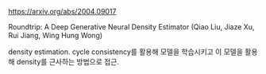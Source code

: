 https://arxiv.org/abs/2004.09017

Roundtrip: A Deep Generative Neural Density Estimator (Qiao Liu, Jiaze Xu, Rui Jiang, Wing Hung Wong)

density estimation. cycle consistency를 활용해 모델을 학습시키고 이 모델을 활용해 density를 근사하는 방법으로 접근.
